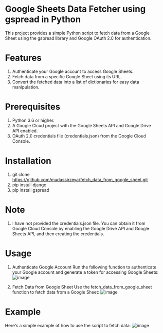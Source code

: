 ﻿# Google Sheets Data Fetcher using gspread in Python
This project provides a simple Python script to fetch data from a Google Sheet using the gspread library and Google OAuth 2.0 for authentication.

# Features
1) Authenticate your Google account to access Google Sheets.
2) Fetch data from a specific Google Sheet using its URL.
3) Convert the fetched data into a list of dictionaries for easy data manipulation.

# Prerequisites
1) Python 3.6 or higher.
2) A Google Cloud project with the Google Sheets API and Google Drive API enabled.
3) OAuth 2.0 credentials file (credentials.json) from the Google Cloud Console.

# Installation
1) git clone https://github.com/mudassirzeya/fetch_data_from_google_sheet.git
2) pip install django
3) pip install gspread

# Note
1) I have not provided the credentials.json file. You can obtain it from Google Cloud Console by enabling the Google Drive API and Google Sheets API, and then creating the credentials.

# Usage
1) Authenticate Google Account
   Run the following function to authenticate your Google account and generate a token for accessing Google Sheets:
   ![image](https://github.com/user-attachments/assets/873f2a02-8239-4aba-9df8-050815a4ca69)

2) Fetch Data from Google Sheet
   Use the fetch_data_from_google_sheet function to fetch data from a Google Sheet:
   ![image](https://github.com/user-attachments/assets/494cf6f0-97ba-4b7f-9f2a-4d61d130a34c)

# Example
  Here's a simple example of how to use the script to fetch data:
  ![image](https://github.com/user-attachments/assets/141236af-60f5-43e1-9885-fc6995f50118)





